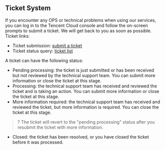 ## Ticket System
If you encounter any OPS or technical problems when using our services, you can log in to the Tencent Cloud console and follow the on-screen prompts to submit a ticket. We will get back to you as soon as possible.
Ticket links:
- Ticket submission: [submit a ticket](https://console.cloud.tencent.com/workorder/category)
- Ticket status query: [ticket list](https://console.cloud.tencent.com/workorder)

A ticket can have the following status:
- Pending processing: the ticket is just submitted or has been received but not reviewed by the technical support team. You can submit more information or close the ticket at this stage.
- Processing: the technical support team has received and reviewed the ticket and is taking an action. You can submit more information or close the ticket at this stage.
- More information required: the technical support team has received and reviewed the ticket, but more information is required. You can close the ticket at this stage.
 >? The ticket will revert to the "pending processing" status after you resubmit the ticket with more information.
 >
- Closed: the ticket has been resolved, or you have closed the ticket before it was processed.



